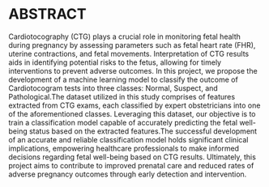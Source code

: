 # ABSTRACT
Cardiotocography (CTG) plays a crucial role in monitoring fetal health during pregnancy
by assessing parameters such as fetal heart rate (FHR), uterine contractions, and fetal
movements. Interpretation of CTG results aids in identifying potential risks to the fetus,
allowing for timely interventions to prevent adverse outcomes. In this project, we propose
the development of a machine learning model to classify the outcome of Cardiotocogram
tests into three classes: Normal, Suspect, and Pathological.The dataset utilized in this 
study comprises of features extracted from CTG exams, each classified by expert 
obstetricians into one of the aforementioned classes. Leveraging this dataset, our
objective is to train a classification model capable of accurately predicting the fetal well-being
status based on the extracted features.The successful development of an accurate 
and reliable classification model holds significant clinical implications, empowering 
healthcare professionals to make informed decisions regarding fetal well-being based on 
CTG results. Ultimately, this project aims to contribute to improved prenatal care and 
reduced rates of adverse pregnancy outcomes through early detection and intervention.
